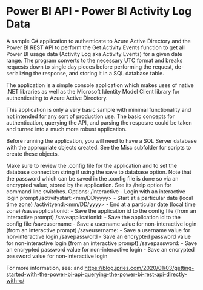 # Power BI API - Power BI Activity Log Data
A sample C# application to authenticate to Azure Active Directory and the Power BI REST API to perform the Get Activity Events function to get all Power BI usage data (Activity Log aka Activity Events) for a given date range. The program converts to the necessary UTC format and breaks requests down to single day pieces before performing the request, de-serializing the response, and storing it in a SQL database table. 

The application is a simple console application which makes uses of native .NET libraries as well as the Microsoft Identity Model Client library for authenticating to Azure Active Directory.

This application is only a very basic sample with minimal functionality and not intended for any sort of production use. The basic concepts for authentication, querying the API, and parsing the resposne could be taken and turned into a much more robust application.

Before running the application, you will need to have a SQL Server database with the appropriate objects created.  See the Misc subfolder for scripts to create these objects.

Make sure to review the .config file for the application and to set the database connection string if using the save to database option.  Note that the password which can be saved in the .config file is done so via an encrypted value, stored by the application.  See its /help option for command line switches.
Options:
     /interactive                    - Login with an interactive login prompt
     /activitystart:<mm/DD/yyyy>     - Start at a particular date (local time zone)
     /activityend:<mm/DD/yyyy>       - End at a particular date (local time zone)
     /saveapplicationid:             - Save the application id to the config file (from an interactive prompt)
     /saveapplicationid:<app id>     - Save the application id to the config file
     /saveusername                   - Save a username value for non-interactive login (from an interactive prompt)
     /saveusername:<username>        - Save a username value for non-interactive login
     /savepassword                   - Save an encrypted password value for non-interactive login (from an interactive prompt)
     /savepassword:<password>        - Save an encrypted password value for non-interactive login - Save an encrypted password value for non-interactive login

For more information, see: <link tbd>
and https://blog.jpries.com/2020/01/03/getting-started-with-the-power-bi-api-querying-the-power-bi-rest-api-directly-with-c/
